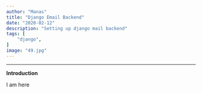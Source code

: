 ```yaml
---
author: "Manas"
title: "Django Email Backend"
date: "2020-02-12"
description: "Setting up django mail backend"
tags: [
    "django",
]
image: "49.jpg"
---
```


----

**Introduction**

I am here 